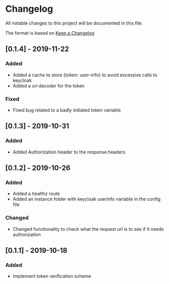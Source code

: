 # Changelog
All notable changes to this project will be documented in this file.

The format is based on [Keep a Changelog](http://keepachangelog.com/en/1.0.0/)

## [0.1.4] - 2019-11-22
### Added
- Added a cache to store {token: user-info} to avoid excessive calls to keycloak
- Added a uri decoder for the token
### Fixed
- Fixed bug related to a badly initiated token variable


## [0.1.3] - 2019-10-31
### Added
- Added Authorization header to the response.headers

## [0.1.2] - 2019-10-26

### Added
- Added a healthz route
- Added an instance folder with keycloak userinfo variable in the config file
### Changed
- Changed functionality to check what the request url is to see if it needs authorization


## [0.1.1] - 2019-10-18

### Added

- Implement token verification scheme
